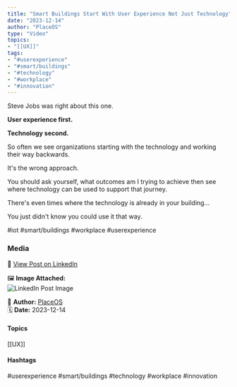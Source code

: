 ```yaml
---
title: "Smart Buildings Start With User Experience Not Just Technology"  
date: "2023-12-14"  
author: "PlaceOS"  
type: "Video"  
topics:  
- "[[UX]]"  
tags:  
- "#userexperience"  
- "#smart/buildings"  
- "#technology"  
- "#workplace"  
- "#innovation"  
---
```



Steve Jobs was right about this one.

**User experience first.**

**Technology second.**

So often we see organizations starting with the technology and working their way backwards.

It's the wrong approach.

You should ask yourself, what outcomes am I trying to achieve then see where technology can be used to support that journey.

There's even times where the technology is already in your building...  
  
You just didn't know you could use it that way.

#iot #smart/buildings #workplace #userexperience

### Media

🔗 [View Post on LinkedIn](https://www.linkedin.com/feed/update/urn:li:activity:7140924666763702272)  
  
🖼 **Image Attached:**  
![LinkedIn Post Image](https://media.licdn.com/dms/image/v2/D4E10AQG_Dp2T3zzgEQ/videocover-high/videocover-high/0/1702527488735?e=1742263200&v=beta&t=J70Y4uGotHceMG1VtLJ6TxN-YRIu_8bSwSq_rNTKgWA)  
  
👤 **Author:** [PlaceOS](https://www.linkedin.com/in/jonathanmcfarlane/)  
🗓️ **Date:** 2023-12-14

#### Topics

[[UX]]  

#### Hashtags

#userexperience #smart/buildings #technology #workplace #innovation